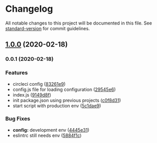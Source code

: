# Changelog

All notable changes to this project will be documented in this file. See [standard-version](https://github.com/conventional-changelog/standard-version) for commit guidelines.

## [1.0.0](https://github.com/negebauer/js-template/compare/v0.0.1...v1.0.0) (2020-02-18)

### 0.0.1 (2020-02-18)


### Features

* circleci config ([83261e9](https://github.com/negebauer/js-template/commit/83261e99fc8eeb8515f1c169e6b481ec9137054d))
* config.js file for loading configuration ([29545e6](https://github.com/negebauer/js-template/commit/29545e695ca6cea058d8b5ed36ef2f6200439a5d))
* index.js ([9149d8f](https://github.com/negebauer/js-template/commit/9149d8f878120847b2dccb280bf2c72771db3f74))
* init package.json using previous projects ([c0f8d31](https://github.com/negebauer/js-template/commit/c0f8d310787bf226d40eaad6b888937cde4550b8))
* start script with production env ([5c1dae9](https://github.com/negebauer/js-template/commit/5c1dae9de601252b1b10b439a8751394a2d43218))


### Bug Fixes

* **config:** development env ([4445e31](https://github.com/negebauer/js-template/commit/4445e31ada8b65659cec0c28ed439c2bbfd60db9))
* eslintrc still needs env ([5884f1c](https://github.com/negebauer/js-template/commit/5884f1c01244531a6ff41cd36ea8b67424ef4b4b))
